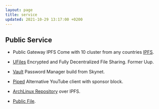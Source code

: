```yaml
---
layout: page
title: service
updated: 2021-10-29 13:17:00 +0200
---
```


## Public Service

- Public Gateway IPFS Come with 10 cluster from any countries [IPFS](https://ipfs.iqbalrifai.eu.org/ipfs/bafybeifx7yeb55armcsxwwitkymga5xf53dxiarykms3ygqic223w5sk3m#x-ipfs-companion-no-redirect).

- [UFiles](https://ufiles.iqbalrifai.eu.org/) Encrypted and Fully Decentralized File Sharing. Former Uup.

- [Vault](https://vault.iqbalrifai.eu.org/) Password Manager build from Skynet.

- [Piped](https://piped.iqbalrifai.eu.org) Alternative YouTube client with sponsor block.

- [ArchLinux Repository](https://arch.iqbalrifai.eu.org/) over IPFS.

- [Public File](https://pub.iqbalrifai.eu.org/).
